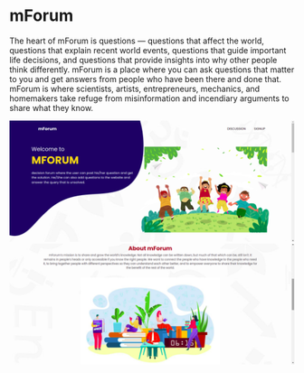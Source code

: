 # mForum
The heart of mForum is questions — questions that affect the world, questions that explain recent world events, questions that guide important life decisions, and questions that provide insights into why other people think differently. mForum is a place where you can ask questions that matter to you and get answers from people who have been there and done that. mForum is where scientists, artists, entrepreneurs, mechanics, and homemakers take refuge from misinformation and incendiary arguments to share what they know.


![This is an image](https://github.com/Shubhamlmp/mForum/blob/master/img/home.png)
![This is an image](https://github.com/Shubhamlmp/mForum/blob/master/img/about.png)
